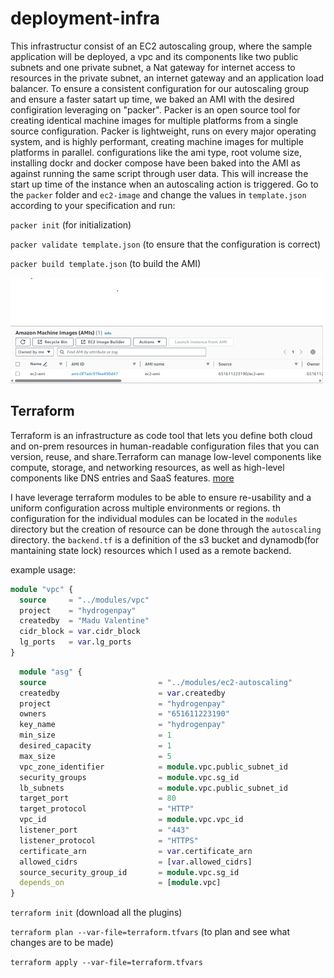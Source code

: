 # deployment-infra
This infrastructur consist of an EC2 autoscaling group, where the sample application will be deployed, a vpc and its components like two public subnets and one private subnet, a Nat gateway for internet access to resources in the private subnet, an internet gateway and an application load balancer.
To ensure a consistent configuration for our autoscaling group and ensure a faster satart up time, we baked an AMI with the desired configiration leveraging on "packer".
Packer is an open source tool for creating identical machine images for multiple platforms from a single source configuration. Packer is lightweight, runs on every major operating system, and is highly performant, creating machine images for multiple platforms in parallel.
configurations like the ami type, root volume size, installing dockr and docker compose have been baked into the AMI as against running the same script through user data. This will increase the start up time of the instance when an autoscaling action is triggered.
Go to the `packer` folder and `ec2-image` and change the values in `template.json` according to your specification and run:

`packer init` (for initialization)

`packer validate template.json` (to ensure that the configuration is correct)

`packer build template.json` (to build the AMI)

![ec2 AMI](ami.png)

## Terraform
Terraform is an infrastructure as code tool that lets you define both cloud and on-prem resources in human-readable configuration files that you can version, reuse, and share.Terraform can manage low-level components like compute, storage, and networking resources, as well as high-level components like DNS entries and SaaS features.
<a href="https://developer.hashicorp.com/terraform/intro" target="_blank">more</a>

I have leverage terraform modules to be able to ensure re-usability and a uniform configuration across multiple environments or regions.
th configuration for the individual modules can be located in the `modules` directory but the creation of resource can be done through the `autoscaling` directory.
the `backend.tf` is a definition of the s3 bucket and dynamodb(for mantaining state lock) resources which I used as a remote backend.

example usage:
```terraform
module "vpc" {
  source     = "../modules/vpc"
  project    = "hydrogenpay"
  createdby  = "Madu Valentine"
  cidr_block = var.cidr_block
  lg_ports   = var.lg_ports
}
```

```terraform
  module "asg" {
  source                         = "../modules/ec2-autoscaling"
  createdby                      = var.createdby
  project                        = "hydrogenpay"
  owners                         = "651611223190"
  key_name                       = "hydrogenpay"
  min_size                       = 1
  desired_capacity               = 1
  max_size                       = 5
  vpc_zone_identifier            = module.vpc.public_subnet_id
  security_groups                = module.vpc.sg_id
  lb_subnets                     = module.vpc.public_subnet_id
  target_port                    = 80
  target_protocol                = "HTTP"
  vpc_id                         = module.vpc.vpc_id
  listener_port                  = "443"
  listener_protocol              = "HTTPS"
  certificate_arn                = var.certificate_arn
  allowed_cidrs                  = [var.allowed_cidrs]
  source_security_group_id       = module.vpc.sg_id
  depends_on                     = [module.vpc]
}
```
`terraform init` (download all the plugins)

`terraform plan --var-file=terraform.tfvars` (to plan and see what changes are to be made)

`terraform apply --var-file=terraform.tfvars`
